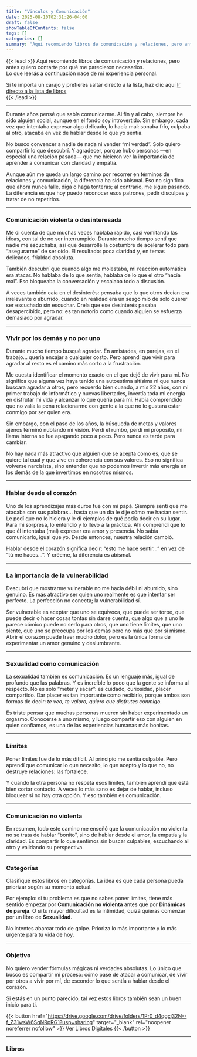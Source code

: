 ```yaml
---
title: "Vinculos y Comunicación"
date: 2025-08-10T02:31:26-04:00
draft: false
showTableOfContents: false
tags: []  
categories: []  
summary: "Aquí recomiendo libros de comunicación y relaciones, pero antes quiero contarte por qué me parecieron necesarios."
---
```


{{< lead >}}
Aquí recomiendo libros de comunicación y relaciones, pero antes quiero contarte por qué me parecieron necesarios.  
Lo que leerás a continuación nace de mi experiencia personal.

Si te importa un carajo y prefieres saltar directo a la lista, haz clic aquí [Ir directo a la lista de libros](#libros)  
{{< /lead >}}

---

Durante años pensé que sabía comunicarme. Al fin y al cabo, siempre he sido alguien social, aunque en el fondo soy introvertido. Sin embargo, cada vez que intentaba expresar algo delicado, lo hacía mal: sonaba frío, culpaba al otro, atacaba en vez de hablar desde lo que yo sentía.  

No busco convencer a nadie de nada ni vender “mi verdad”. Solo quiero compartir lo que descubrí. Y agradecer, porque hubo personas —en especial una relación pasada— que me hicieron ver la importancia de aprender a comunicar con claridad y empatía.  

Aunque aún me queda un largo camino por recorrer en términos de relaciones y comunicación, la diferencia ha sido abismal. Eso no significa que ahora nunca falle, diga o haga tonteras; al contrario, me sigue pasando. La diferencia es que hoy puedo reconocer esos patrones, pedir disculpas y tratar de no repetirlos.  

---

### Comunicación violenta o desinteresada

Me di cuenta de que muchas veces hablaba rápido, casi vomitando las ideas, con tal de no ser interrumpido. Durante mucho tiempo sentí que nadie me escuchaba, así que desarrollé la costumbre de acelerar todo para “asegurarme” de ser oído. El resultado: poca claridad y, en temas delicados, frialdad absoluta.  

También descubrí que cuando algo me molestaba, mi reacción automática era atacar. No hablaba de lo que sentía, hablaba de lo que el otro “hacía mal”. Eso bloqueaba la conversación y escalaba todo a discusión.  

A veces también caía en el desinterés: pensaba que lo que otros decían era irrelevante o aburrido, cuando en realidad era un sesgo mío de solo querer ser escuchado sin escuchar. Creía que ese desinterés pasaba desapercibido, pero no: es tan notorio como cuando alguien se esfuerza demasiado por agradar.  

---

### Vivir por los demás y no por uno

Durante mucho tiempo busqué agradar. En amistades, en parejas, en el trabajo… quería encajar a cualquier costo. Pero aprendí que vivir para agradar al resto es el camino más corto a la frustración.  

Me cuesta identificar el momento exacto en el que dejé de vivir para mí. No significa que alguna vez haya tenido una autoestima altísima ni que nunca buscara agradar a otros, pero recuerdo bien cuando, a mis 22 años, con mi primer trabajo de informático y nuevas libertades, invertía toda mi energía en disfrutar mi vida y alcanzar lo que quería para mí. Había comprendido que no valía la pena relacionarme con gente a la que no le gustara estar conmigo por ser quien era.  

Sin embargo, con el paso de los años, la búsqueda de metas y valores ajenos terminó nublando mi visión. Perdí el rumbo, perdí mi propósito, mi llama interna se fue apagando poco a poco. Pero nunca es tarde para cambiar.  

No hay nada más atractivo que alguien que se acepta como es, que se quiere tal cual y que vive en coherencia con sus valores. Eso no significa volverse narcisista, sino entender que no podemos invertir más energía en los demás de la que invertimos en nosotros mismos.  

---

### Hablar desde el corazón

Uno de los aprendizajes más duros fue con mi papá. Siempre sentí que me atacaba con sus palabras… hasta que un día le dije cómo me hacían sentir. Le pedí que no lo hiciera y le di ejemplos de qué podía decir en su lugar. Para mi sorpresa, lo entendió y lo llevó a la práctica. Ahí comprendí que lo que él intentaba (mal) expresar era amor y presencia. No sabía comunicarlo, igual que yo. Desde entonces, nuestra relación cambió.  

Hablar desde el corazón significa decir: “esto me hace sentir…” en vez de “tú me haces…”. Y créeme, la diferencia es abismal.  

---

### La importancia de la vulnerabilidad

Descubrí que mostrarme vulnerable no me hacía débil ni aburrido, sino genuino. Es más atractivo ser quien uno realmente es que intentar ser perfecto. La perfección no conecta; la vulnerabilidad sí.  

Ser vulnerable es aceptar que uno se equivoca, que puede ser torpe, que puede decir o hacer cosas tontas sin darse cuenta, que algo que a uno le parece cómico puede no serlo para otros, que uno tiene límites, que uno siente, que uno se preocupa por los demás pero no más que por sí mismo. Abrir el corazón puede traer mucho dolor, pero es la única forma de experimentar un amor genuino y deslumbrante.  

---

### Sexualidad como comunicación

La sexualidad también es comunicación. Es un lenguaje más, igual de profundo que las palabras. Y es increíble lo poco que la gente se informa al respecto. No es solo “meter y sacar”: es cuidado, curiosidad, placer compartido. Dar placer es tan importante como recibirlo, porque ambos son formas de decir: *te veo, te valoro, quiero que disfrutes conmigo*.  

Es triste pensar que muchas personas mueren sin haber experimentado un orgasmo. Conocerse a uno mismo, y luego compartir eso con alguien en quien confiamos, es una de las experiencias humanas más bonitas.  

---

### Límites

Poner límites fue de lo más difícil. Al principio me sentía culpable. Pero aprendí que comunicar lo que necesito, lo que acepto y lo que no, no destruye relaciones: las fortalece.  

Y cuando la otra persona no respeta esos límites, también aprendí que está bien cortar contacto. A veces lo más sano es dejar de hablar, incluso bloquear si no hay otra opción. Y eso también es comunicación.  

---

### Comunicación no violenta

En resumen, todo este camino me enseñó que la comunicación no violenta no se trata de hablar “bonito”, sino de hablar desde el amor, la empatía y la claridad. Es compartir lo que sentimos sin buscar culpables, escuchando al otro y validando su perspectiva.  

---

### Categorías

Clasifiqué estos libros en categorías. La idea es que cada persona pueda priorizar según su momento actual.  

Por ejemplo: si tu problema es que no sabes poner límites, tiene más sentido empezar por **Comunicación no violenta** antes que por **Dinámicas de pareja**. O si tu mayor dificultad es la intimidad, quizá quieras comenzar por un libro de **Sexualidad**.  

No intentes abarcar todo de golpe. Prioriza lo más importante y lo más urgente para tu vida de hoy.  

---

### Objetivo

No quiero vender fórmulas mágicas ni verdades absolutas. Lo único que busco es compartir mi proceso: cómo pasé de atacar a comunicar, de vivir por otros a vivir por mí, de esconder lo que sentía a hablar desde el corazón.  

Si estás en un punto parecido, tal vez estos libros también sean un buen inicio para ti.  

{{< button href="https://drive.google.com/drive/folders/1Pr0_d4qgcj32N--f_Z31wsW6SqNRpRG1?usp=sharing" target="_blank" rel="noopener noreferrer nofollow" >}}
Ver Libros Digitales
{{< /button >}}

---

### Libros
